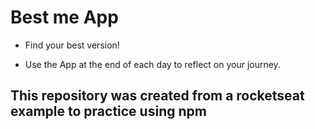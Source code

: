# Best me App

* Find your best version!

* Use the App at the end of each day to reflect on your journey.

## This repository was created from a rocketseat example to practice using npm
